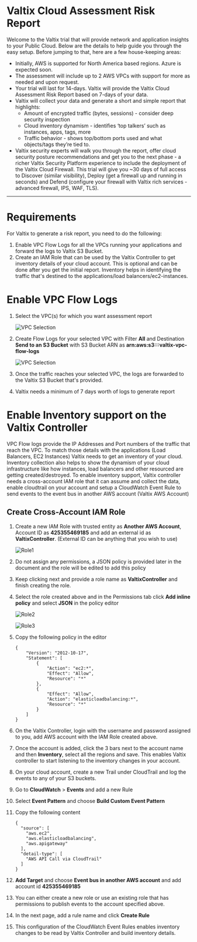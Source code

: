 # Valtix Cloud Assessment Risk Report
Welcome to the Valtix trial that will provide network and application insights to your Public Cloud.  Below are the details to help guide you through the easy setup.  Before jumping to that, here are a few house-keeping areas:

* Initially, AWS is supported for North America based regions.  Azure is expected soon.
* The assessment will include up to 2 AWS VPCs with support for more as needed and upon request.
* Your trial will last for 14-days.  Valtix will provide the Valtix Cloud Assessment Risk Report based on 7-days of your data.
* Valtix will collect your data and generate a short and simple report that highlights:
    - Amount of encrypted traffic (bytes, sessions) - consider deep security inspection
    - Cloud inventory dynamism - identifies ‘top talkers’ such as instances, apps, tags, more
    - Traffic behavior - shows top/bottom ports used and what objects/tags they’re tied to.
* Valtix security experts will walk you through the report, offer cloud security posture recommendations and get you to the next phase - a richer Valtix Security Platform experience to include the deployment of the Valtix Cloud Firewall.  This trial will give you ~30 days of full access to Discover (similar visibility), Deploy (get a firewall up and running in seconds) and Defend (configure your firewall with Valtix rich services - advanced firewall, IPS, WAF, TLS).

******************************************************************************************************************************

# Requirements
For Valtix to generate a risk report, you need to do the following:
1. Enable VPC Flow Logs for all the VPCs running your applications and forward the logs to Valtix S3 Bucket.
1. Create an IAM Role that can be used by the Valtix Controller to get inventory details of your cloud account. This is optional and can be done after you get the initial report. Inventory helps in identifying the traffic that's destined to the applications/load balancers/ec2-instances. 

# Enable VPC Flow Logs
1. Select the VPC(s) for which you want assessment report

    ![VPC Selection](screenshots/vpc-flow-logs-01.png "Select VPC to Enable Flow Logs")

1. Create Flow Logs for your selected VPC with Filter **All** and Destination **Send to an S3 Bucket** with S3 Bucket ARN
as **arn:aws:s3:::valtix-vpc-flow-logs**

     ![VPC Selection](screenshots/vpc-flow-logs-02.png "Send Logs to Valtix S3 Bucket")
     
1. Once the traffic reaches your selected VPC, the logs are forwarded to the Valtix S3 Bucket that's provided.
1. Valtix needs a minimum of 7 days worth of logs to generate report

# Enable Inventory support on the Valtix Controller
VPC Flow logs provide the IP Addresses and Port numbers of the traffic that reach the VPC. To match those details
with the applications (Load Balancers, EC2 Instances) Valtix needs to get an inventory of your cloud. Inventory
collection also helps to show the dynamism of your cloud infrastructure like how instances, load balancers and
other resourced are getting created/destroyed. To enable inventory support, Valtix controller needs a 
cross-account IAM role that it can assume and collect the data, enable cloudtrail on your account and setup a CloudWatch Event Rule to send events to the event bus in another AWS account (Valtix AWS Account)

## Create Cross-Account IAM Role
1. Create a new IAM Role with trusted entity as **Another AWS Account**, Account ID as **425355469185** and add an external id as **ValtixController**. (External ID can be anything that you wish to use)

    ![Role1](screenshots/role-00.png "Create new role with trusted party as another aws account")

1. Do not assign any permissions, a JSON policy is provided later in the document and the role will be edited to add this policy

1. Keep clicking next and provide a role name as **ValtixController** and finish creating the role.

1. Select the role created above and in the Permissions tab click **Add inline policy** and select **JSON** in the policy editor

    ![Role2](screenshots/role-01.png "Edit role to add inline policy")
    
    ![Role3](screenshots/role-02.png "Open JSON editor") 

1. Copy the following policy in the editor

    ```
    {
        "Version": "2012-10-17",
        "Statement": [
            {
                "Action": "ec2:*",
                "Effect": "Allow",
                "Resource": "*"
            },
            {
                "Effect": "Allow",
                "Action": "elasticloadbalancing:*",
                "Resource": "*"
            }
        ]
    }
    ```

1. On the Valtix Controller, login with the username and password assigned to you, add AWS account with the IAM Role created above.
1. Once the account is added, click the 3 bars next to the account name and then **Inventory**, select all the regions and save. This enables Valtix controller to start listening to the inventory changes in your account.
1. On your cloud account, create a new Trail under CloudTrail and log the events to any of your S3 buckets.
1. Go to **CloudWatch** > **Events** and add a new Rule
1. Select **Event Pattern** and choose **Build Custom Event Pattern**
1. Copy the following content
    ```
    {
      "source": [
        "aws.ec2",
        "aws.elasticloadbalancing",
        "aws.apigateway"
      ],
      "detail-type": [
        "AWS API Call via CloudTrail"
      ]
    }
    ```
1. **Add Target** and choose **Event bus in another AWS account** and add account id **425355469185**
1. You can either create a new role or use an existing role that has permissions to publish events to the account specified above.
1. In the next page, add a rule name and click **Create Rule**
1. This configuration of the CloudWatch Event Rules enables inventory changes to be read by Valtix Controller and build inventory details.

